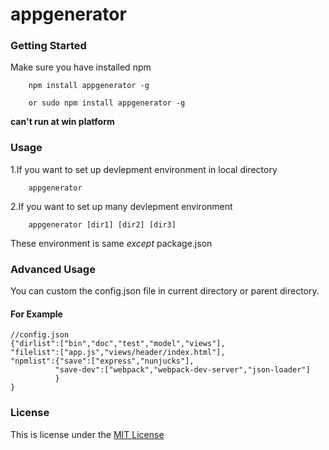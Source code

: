 # appgenerator

###  Getting Started

Make sure you have installed npm

        npm install appgenerator -g 
        
        or sudo npm install appgenerator -g 
**can't run at win platform**

### Usage

1.If you want to set up devlepment environment in local directory

        appgenerator
2.If you want to set up many devlepment environment 
    
        appgenerator [dir1] [dir2] [dir3]
 These environment is same *except* package.json

### Advanced Usage

   You can custom the config.json file  in current directory or parent directory.

#### For Example
    //config.json
    {"dirlist":["bin","doc","test","model","views"],
    "filelist":["app.js","views/header/index.html"],
    "npmlist":{"save":["express","nunjucks"],
              "save-dev":["webpack","webpack-dev-server","json-loader"]
              }
    }


  

### License

This is license under the [MIT License](https://mit-license.org/)
